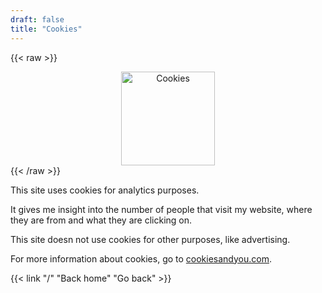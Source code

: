 ```yaml
---
draft: false
title: "Cookies"
---
```


{{< raw >}}
<div style="text-align: center;">
  <img src="/cookies.png" alt="Cookies" style="height:150px;"/>
</div>
{{< /raw >}}

This site uses cookies for analytics purposes.

It gives me insight into the number of people that visit my website, where they are from and what they are clicking on.

This site doesn not use cookies for other purposes, like advertising.

For more information about cookies, go to [cookiesandyou.com](https://www.cookiesandyou.com/).

{{< link "/" "Back home" "Go back" >}}